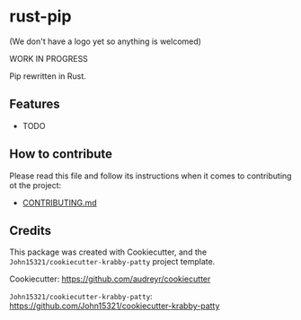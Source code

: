 # rust-pip

(We don't have a logo yet so anything is welcomed)

WORK IN PROGRESS

Pip rewritten in Rust.

## Features

* TODO

## How to contribute

Please read this file and follow its instructions when it comes to
contributing ot the project:

* [CONTRIBUTING.md](CONTRIBUTING.md)

## Credits

This package was created with Cookiecutter, and the
`John15321/cookiecutter-krabby-patty` project template.

Cookiecutter: <https://github.com/audreyr/cookiecutter>

`John15321/cookiecutter-krabby-patty`: <https://github.com/John15321/cookiecutter-krabby-patty>
